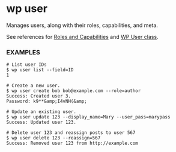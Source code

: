 # wp user

Manages users, along with their roles, capabilities, and meta.

See references for [Roles and Capabilities](https://wordpress.org/support/article/roles-and-capabilities/) and [WP User class](https://developer.wordpress.org/reference/classes/wp_user/).

### EXAMPLES

    # List user IDs
    $ wp user list --field=ID
    1

    # Create a new user.
    $ wp user create bob bob@example.com --role=author
    Success: Created user 3.
    Password: k9**&amp;I4vNH(&amp;

    # Update an existing user.
    $ wp user update 123 --display_name=Mary --user_pass=marypass
    Success: Updated user 123.

    # Delete user 123 and reassign posts to user 567
    $ wp user delete 123 --reassign=567
    Success: Removed user 123 from http://example.com


